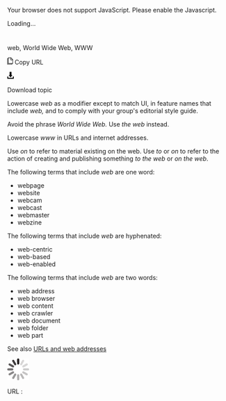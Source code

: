 Your browser does not support JavaScript. Please enable the Javascript.

Loading...

# 

web, World Wide Web, WWW

![Copy URL](web-world-wide-web-www_files/Copy.png)
Copy URL

![Download](web-world-wide-web-www_files/Download.png)

Download topic

Lowercase *web* as a modifier except to match UI, in feature names that include *web,* and to comply with your group's editorial style guide. 

Avoid the phrase *World Wide Web.* Use *the web* instead. 

Lowercase *www* in URLs and internet addresses. 

Use *on* to refer to material existing on the web. Use *to* or *on* to refer to the action of creating and publishing something *to the web* or *on the web*.

The following terms that include *web* are one word: 

  - webpage 
  - website 
  - webcam 
  - webcast 
  - webmaster 
  - webzine 

The following terms that include *web* are hyphenated: 

  - web-centric 
  - web-based 
  - web-enabled 

The following terms that include *web* are two words: 

  - web address 
  - web browser 
  - web content 
  - web crawler 
  - web document 
  - web folder 
  - web part

See also [](https://worldready.cloudapp.net/Styleguide/Read?id=2700&topicid=34905)[URLs and web addresses](https://worldready.cloudapp.net/Styleguide/Read?id=2700&topicid=34905)

![In progress](web-world-wide-web-www_files/activity-large.gif)

URL :

